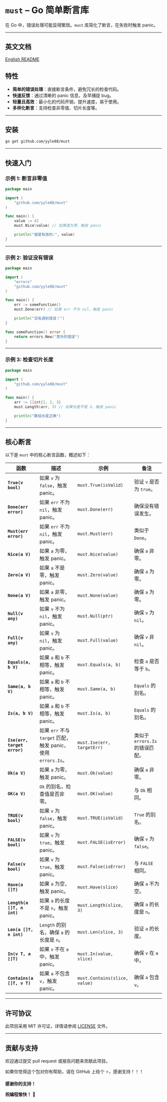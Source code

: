 # `must` – Go 简单断言库

在 Go 中，错误处理可能显得繁琐。`must` 库简化了断言，在失败时触发 panic。

---

## 英文文档

[English README](README.md)

## 特性

- **简单的错误处理**：直接断言条件，避免冗长的检查代码。
- **快速反馈**：通过清晰的 panic 信息，及早捕捉 bug。
- **轻量且高效**：最小化的代码开销，提升速度，易于使用。
- **多样化断言**：支持检查非零值、切片长度等。

---

## 安装

```bash
go get github.com/yyle88/must
```

---

## 快速入门

### 示例 1: 断言非零值

```go
package main

import (
	"github.com/yyle88/must"
)

func main() {
	value := 42
	must.Nice(value) // 如果值为零，触发 panic

	println("值是有效的:", value)
}
```

---

### 示例 2: 验证没有错误

```go
package main

import (
	"errors"
	"github.com/yyle88/must"
)

func main() {
	err := someFunction()
	must.Done(err) // 如果 err 不为 nil，触发 panic

	println("没有遇到错误！")
}

func someFunction() error {
	return errors.New("意外的错误")
}
```

---

### 示例 3: 检查切片长度

```go
package main

import (
	"github.com/yyle88/must"
)

func main() {
	arr := []int{1, 2, 3}
	must.Length(arr, 3) // 如果长度不是 3，触发 panic

	println("数组长度正确")
}
```

---

## 核心断言

以下是 `must` 中的核心断言函数，概述如下：

| **函数**                       | **描述**                                           | **示例**                        | **备注**                 |
|------------------------------|--------------------------------------------------|-------------------------------|------------------------|
| **`True(v bool)`**           | 如果 `v` 为 `false`，触发 panic。                       | `must.True(isValid)`          | 验证 `v` 是否为 `true`。     |
| **`Done(err error)`**        | 如果 `err` 不为 `nil`，触发 panic。                      | `must.Done(err)`              | 确保没有错误发生。              |
| **`Must(err error)`**        | 如果 `err` 不为 `nil`，触发 panic。                      | `must.Must(err)`              | 类似于 `Done`。            |
| **`Nice(a V)`**              | 如果 `a` 为零，触发 panic。                              | `must.Nice(value)`            | 确保 `a` 非零。             |
| **`Zero(a V)`**              | 如果 `a` 不是零，触发 panic。                             | `must.Zero(value)`            | 确保 `a` 为零。             |
| **`None(a V)`**              | 如果 `a` 非零，触发 panic。                              | `must.None(value)`            | 确保 `a` 为零。             |
| **`Null(v any)`**            | 如果 `v` 不为 `nil`，触发 panic。                        | `must.Null(ptr)`              | 确保 `v` 为 `nil`。        |
| **`Full(v any)`**            | 如果 `v` 为 `nil`，触发 panic。                         | `must.Full(value)`            | 确保 `v` 非 `nil`。        |
| **`Equals(a, b V)`**         | 如果 `a` 和 `b` 不相等，触发 panic。                       | `must.Equals(a, b)`           | 检查 `a` 是否等于 `b`。       |
| **`Same(a, b V)`**           | 如果 `a` 和 `b` 不相等，触发 panic。                       | `must.Same(a, b)`             | `Equals` 的别名。          |
| **`Is(a, b V)`**             | 如果 `a` 和 `b` 不相等，触发 panic。                       | `must.Is(a, b)`               | `Equals` 的别名。          |
| **`Ise(err, target error)`** | 如果 `err` 不与 `target` 匹配，触发 panic，使用 `errors.Is`。 | `must.Ise(err, targetErr)`    | 类似于 `errors.Is` 的错误匹配。 |
| **`Ok(a V)`**                | 如果 `a` 为零，触发 panic。                              | `must.Ok(value)`              | 确保 `a` 非零。             |
| **`OK(a V)`**                | `Ok` 的别名，检查值是否非零。                                | `must.OK(value)`              | 与 `Ok` 相同。             |
| **`TRUE(v bool)`**           | 如果 `v` 为 `false`，触发 panic。                       | `must.TRUE(isValid)`          | `True` 的别名。            |
| **`FALSE(v bool)`**          | 如果 `v` 为 `true`，触发 panic。                        | `must.FALSE(isError)`         | 确保 `v` 为 `false`。      |
| **`False(v bool)`**          | 如果 `v` 为 `true`，触发 panic。                        | `must.False(isError)`         | 与 `FALSE` 相同。          |
| **`Have(a []T)`**            | 如果 `a` 为空，触发 panic。                              | `must.Have(slice)`            | 确保 `a` 不为空。            |
| **`Length(a []T, n int)`**   | 如果 `a` 的长度不是 `n`，触发 panic。                       | `must.Length(slice, 3)`       | 确保 `a` 的长度是 `n`。       |
| **`Len(a []T, n int)`**      | `Length` 的别名，确保 `a` 的长度是 `n`。                    | `must.Len(slice, 3)`          | 验证 `a` 的长度。            |
| **`In(v T, a []T)`**         | 如果 `v` 不在 `a` 中，触发 panic。                        | `must.In(value, slice)`       | 确保 `v` 在 `a` 中。        |
| **`Contains(a []T, v T)`**   | 如果 `a` 不包含 `v`，触发 panic。                         | `must.Contains(slice, value)` | 确保 `a` 包含 `v`。         |

---

## 许可协议

此项目采用 MIT 许可证，详情请参阅 [LICENSE](LICENSE) 文件。

---

## 贡献与支持

欢迎通过提交 pull request 或报告问题来贡献此项目。

如果你觉得这个包对你有帮助，请在 GitHub 上给个 ⭐，感谢支持！！！

**感谢你的支持！**

**祝编程愉快！** 🎉

